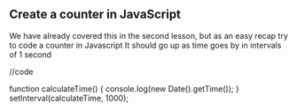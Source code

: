 ## Create a counter in JavaScript

We have already covered this in the second lesson, but as an easy recap try to code a counter in Javascript
It should go up as time goes by in intervals of 1 second


//code

function calculateTime() {
    console.log(new Date().getTime());
}
setInterval(calculateTime, 1000);